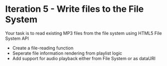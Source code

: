 # Iteration 5 - Write files to the File System

Your task is to read existing MP3 files from the file system using HTML5 File System API

* Create a file-reading function
* Seperate file information rendering from playlist logic
* Add support for audio playback either from File System or as dataURI